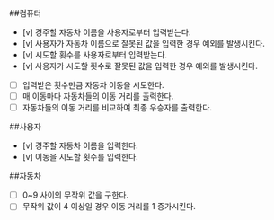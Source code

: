 ##컴퓨터

- [v] 경주할 자동차 이름을 사용자로부터 입력받는다.
- [v] 사용자가 자동차 이름으로 잘못된 값을 입력한 경우 예외를 발생시킨다.
- [v] 시도할 횟수를 사용자로부터 입력받는다.
- [v] 사용자가 시도할 횟수로 잘못된 값을 입력한 경우 예외를 발생시킨다.
- [ ] 입력받은 횟수만큼 자동차 이동을 시도한다.
- [ ] 매 이동마다 자동차들의 이동 거리를 출력한다.
- [ ] 자동차들의 이동 거리를 비교하여 최종 우승자를 출력한다.

##사용자

- [v] 경주할 자동차 이름을 입력한다.
- [v] 이동을 시도할 횟수를 입력한다.

##자동차

- [ ] 0~9 사이의 무작위 값을 구한다.
- [ ] 무작위 값이 4 이상일 경우 이동 거리를 1 증가시킨다.
